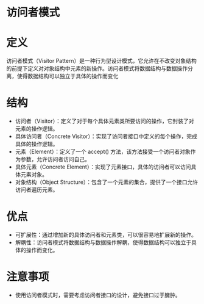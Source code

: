 # 访问者模式

# 定义


访问者模式（Visitor Pattern）是一种行为型设计模式，它允许在不改变对象结构的前提下定义对对象结构中元素的新操作。访问者模式将数据结构与数据操作分离，使得数据结构可以独立于具体的操作而变化

# 结构

* 访问者（Visitor）：定义了对于每个具体元素类所要访问的操作，它封装了对元素的操作逻辑。
* 具体访问者（Concrete Visitor）：实现了访问者接口中定义的每个操作，完成具体的操作逻辑。
* 元素（Element）：定义了一个 accept() 方法，该方法接受一个访问者对象作为参数，允许访问者访问自己。
* 具体元素（Concrete Element）：实现了元素接口，具体的访问者可以访问具体元素对象。
* 对象结构（Object Structure）：包含了一个元素的集合，提供了一个接口允许访问者遍历元素。

# 优点

* 可扩展性：通过增加新的具体访问者和元素类，可以很容易地扩展新的操作。
* 解耦性：访问者模式将数据结构与数据操作解耦，使得数据结构可以独立于具体的操作而变化。

# 注意事项

* 使用访问者模式时，需要考虑访问者接口的设计，避免接口过于臃肿。